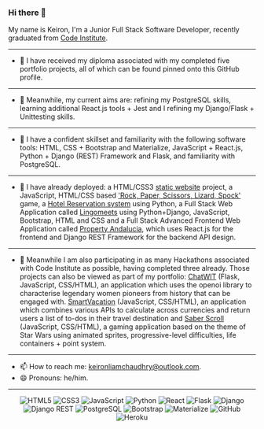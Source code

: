 ### Hi there 👋

My name is Keiron, I'm a Junior Full Stack Software Developer, recently graduated from [Code Institute](https://codeinstitute.net/global/full-stack-software-development-diploma/?utm_term=code%20institute&utm_campaign=CI+-+ROW+-+Search+-+Brand&utm_source=adwords&utm_medium=ppc&hsa_acc=8983321581&hsa_cam=15207113220&hsa_grp=130324141420&hsa_ad=581817633110&hsa_src=g&hsa_tgt=aud-1599270334980:kwd-319867646331&hsa_kw=code%20institute&hsa_mt=e&hsa_net=adwords&hsa_ver=3&gclid=Cj0KCQjwntCVBhDdARIsAMEwAClRxvOaIaheWD_q2ubAxYcz2ezjLF9kyk-3x97xrHum1Cjce368AtMaAmTyEALw_wcB).

<hr/>

- 🔭 I have received my diploma associated with my completed five portfolio projects, all of which can be found pinned onto this GitHub profile.

<hr/>

- 📓 Meanwhile, my current aims are: refining my PostgreSQL skills, learning additional React.js tools + Jest and I refining my Django/Flask + Unittesting skills.

<hr/>

- 🌱 I have a confident skillset and familiarity with the following software tools: HTML, CSS + Bootstrap and Materialize, JavaScript + React.js, Python + Django (REST) Framework and Flask, and familiarity with PostgreSQL.

<hr/>

- 💾 I have already deployed: a HTML/CSS3 [static website](https://keironchaudhry.github.io/p1-marbella-spanish-school/) project, a JavaScript, HTML/CSS based ['Rock, Paper, Scissors, Lizard, Spock'](https://keironchaudhry.github.io/p2-rock-paper-scissors-lizard-spock/) game, a [Hotel Reservation system](https://los-santos-hotel-app.herokuapp.com/) using Python, a Full Stack Web Application called [Lingomeets](https://lingomeets.herokuapp.com/) using Python+Django, JavaScript, Bootstrap, HTML and CSS and a Full Stack Advanced Frontend Web Application called [Property Andalucia](https://property-andalucia-frontend.herokuapp.com/), which uses React.js for the frontend and Django REST Framework for the backend API design.

<hr/>

- :high_brightness: Meanwhile I am also participating in as many Hackathons associated with Code Institute as possible, having completed three already. Those projects can also be viewed as part of my portfolio: [ChatWIT](https://women-in-tech-hackathon.herokuapp.com/) (Flask, JavaScript, CSS/HTML), an application which uses the openoi library to characterise legendary women pioneers from history that can be engaged with. [SmartVacation](https://iuliiakonovalova.github.io/revolutionising-finance-hackathon/) (JavaScript, CSS/HTML), an application which combines various APIs to calculate across currencies and return users a list of to-dos in their travel destination and [Saber Scroll](https://amylour.github.io/star_wars_hackathon/) (JavaScript, CSS/HTML), a gaming application based on the theme of Star Wars using animated sprites, progressive-level difficulties, life containers + point system.

<hr/>

- 📫 How to reach me: keironliamchaudhry@outlook.com.
- 😄 Pronouns: he/him.

<hr/>

<div align="center">
  
  ![HTML5](https://img.shields.io/badge/html5-%23E34F26.svg?style=for-the-badge&logo=html5&logoColor=white)
  ![CSS3](https://img.shields.io/badge/css3-%231572B6.svg?style=for-the-badge&logo=css3&logoColor=white)
  ![JavaScript](https://img.shields.io/badge/javascript-%23323330.svg?style=for-the-badge&logo=javascript&logoColor=%23F7DF1E)
  ![Python](https://img.shields.io/badge/Python-%236F8FAF?style=for-the-badge&logo=python&logoColor=white)
  ![React](https://img.shields.io/badge/react-%230818A8.svg?style=for-the-badge&logo=react&logoColor=%2361DAFB)
  ![Flask](https://img.shields.io/badge/Flask-000000?style=for-the-badge&logo=flask&logoColor=white)
  ![Django](https://img.shields.io/badge/Django-5F8575?style=for-the-badge&logo=django&logoColor=white)
  ![Django REST](https://img.shields.io/badge/Django%20REST%20Framework-00A36C?style=for-the-badge&logo=django&logoColor=white)
  ![PostgreSQL](https://img.shields.io/badge/PostgreSQL-336791?style=for-the-badge&logo=postgresql&logoColor=white)
  ![Bootstrap](https://img.shields.io/badge/bootstrap-%23563D7C.svg?style=for-the-badge&logo=bootstrap&logoColor=white)
  ![Materialize](https://img.shields.io/badge/Materialize-757575?style=for-the-badge&logo=material-design-icons&logoColor=white)
  ![GitHub](https://img.shields.io/badge/github-%23121011.svg?style=for-the-badge&logo=github&logoColor=white)
  ![Heroku](https://img.shields.io/badge/heroku-%23430098.svg?style=for-the-badge&logo=heroku&logoColor=white)
  
</div>
